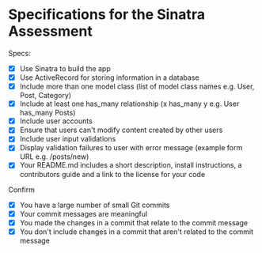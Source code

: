 # Specifications for the Sinatra Assessment

Specs:
- [x] Use Sinatra to build the app
- [x] Use ActiveRecord for storing information in a database
- [x] Include more than one model class (list of model class names e.g. User, Post, Category)
- [x] Include at least one has_many relationship (x has_many y e.g. User has_many Posts)
- [x] Include user accounts
- [x] Ensure that users can't modify content created by other users
- [x] Include user input validations <!-- maybe do this using flash messages?? -->
- [x] Display validation failures to user with error message (example form URL e.g. /posts/new) <!-- see above -->
- [x] Your README.md includes a short description, install instructions, a contributors guide and a link to the license for your code

Confirm
- [x] You have a large number of small Git commits
- [x] Your commit messages are meaningful
- [x] You made the changes in a commit that relate to the commit message
- [x] You don't include changes in a commit that aren't related to the commit message
